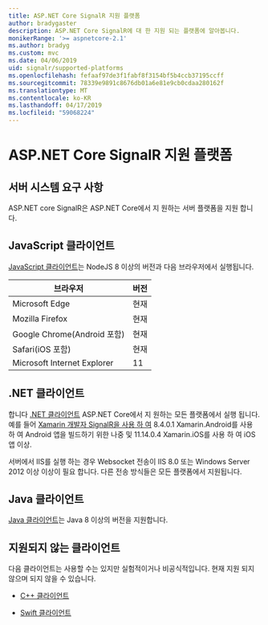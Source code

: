 ```yaml
---
title: ASP.NET Core SignalR 지원 플랫폼
author: bradygaster
description: ASP.NET Core SignalR에 대 한 지원 되는 플랫폼에 알아봅니다.
monikerRange: '>= aspnetcore-2.1'
ms.author: bradyg
ms.custom: mvc
ms.date: 04/06/2019
uid: signalr/supported-platforms
ms.openlocfilehash: fefaaf97de3f1fabf8f3154bf5b4ccb37195ccff
ms.sourcegitcommit: 78339e9891c8676db01a6e81e9cb0cdaa280162f
ms.translationtype: MT
ms.contentlocale: ko-KR
ms.lasthandoff: 04/17/2019
ms.locfileid: "59068224"
---
```

# <a name="aspnet-core-signalr-supported-platforms"></a>ASP.NET Core SignalR 지원 플랫폼

## <a name="server-system-requirements"></a>서버 시스템 요구 사항

ASP.NET core SignalR은 ASP.NET Core에서 지 원하는 서버 플랫폼을 지원 합니다.

## <a name="javascript-client"></a>JavaScript 클라이언트

[JavaScript 클라이언트](https://www.npmjs.com/package/@aspnet/signalr)는 NodeJS 8 이상의 버전과 다음 브라우저에서 실행됩니다.

| 브라우저                         | 버전 |
| ------------------------------- | ------- |
| Microsoft Edge                  | 현재 |
| Mozilla Firefox                 | 현재 |
| Google Chrome(Android 포함) | 현재 |
| Safari(iOS 포함)            | 현재 |
| Microsoft Internet Explorer     | 11      |
 
## <a name="net-client"></a>.NET 클라이언트

합니다 [.NET 클라이언트](https://www.nuget.org/packages/Microsoft.AspNetCore.SignalR/) ASP.NET Core에서 지 원하는 모든 플랫폼에서 실행 됩니다. 예를 들어 [Xamarin 개발자 SignalR을 사용 하 여](https://github.com/aspnet/Announcements/issues/305) 8.4.0.1 Xamarin.Android를 사용 하 여 Android 앱을 빌드하기 위한 나중 및 11.14.0.4 Xamarin.iOS를 사용 하 여 iOS 앱 이상.

서버에서 IIS를 실행 하는 경우 Websocket 전송이 IIS 8.0 또는 Windows Server 2012 이상 이상이 필요 합니다. 다른 전송 방식들은 모든 플랫폼에서 지원됩니다.

## <a name="java-client"></a>Java 클라이언트

[Java 클라이언트](https://search.maven.org/artifact/com.microsoft.aspnet/signalr)는 Java 8 이상의 버전을 지원합니다.

## <a name="unsupported-clients"></a>지원되지 않는 클라이언트

다음 클라이언트는 사용할 수는 있지만 실험적이거나 비공식적입니다. 현재 지원 되지 않으며 되지 않을 수 있습니다.

* [C++ 클라이언트](https://github.com/aspnet/SignalR/tree/master/clients/cpp)

* [Swift 클라이언트](https://github.com/moozzyk/SignalR-Client-Swift)
